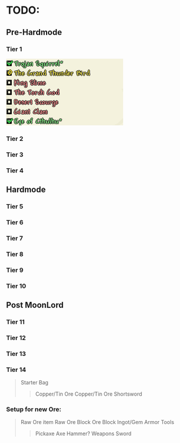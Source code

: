 # TODO:
## Pre-Hardmode
### Tier 1
![tier1-img](img/tiers_template/tier1.png)

### Tier 2
### Tier 3
### Tier 4
## Hardmode
### Tier 5
### Tier 6
### Tier 7
### Tier 8
### Tier 9
### Tier 10
## Post MoonLord
### Tier 11
### Tier 12
### Tier 13
### Tier 14


>Starter Bag
>> Copper/Tin Ore
>> Copper/Tin Ore Shortsword
>>


### Setup for new Ore:
>Raw Ore item
>Raw Ore Block
>Ore Block
>Ingot/Gem
> Armor
> Tools
>> Pickaxe
>> Axe
>> Hammer?
>Weapons
>> Sword

<!--stackedit_data:
eyJoaXN0b3J5IjpbLTIxMjg2OTM4NzYsLTE0Njg4NTEwNTYsLT
ExODc3MzY1MSw4Mzg3OTk5NiwxMzQ4MjY1NTc2XX0=
-->